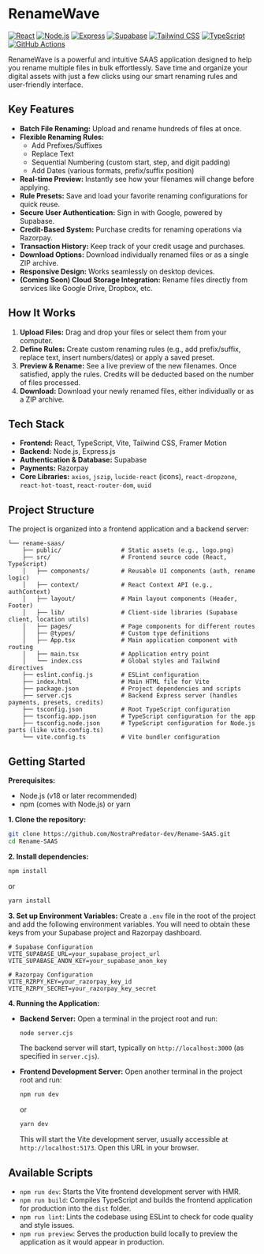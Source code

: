 # RenameWave
[![React](https://img.shields.io/badge/Frontend-React-%2361DAFB?logo=react&logoColor=white)](https://reactjs.org)
[![Node.js](https://img.shields.io/badge/Backend-Node.js-%23339933?logo=node.js&logoColor=white)](https://nodejs.org)
[![Express](https://img.shields.io/badge/API-Express-%23000000?logo=express&logoColor=white)](https://expressjs.com)
[![Supabase](https://img.shields.io/badge/Database-Supabase-%2347A248?logo=supabse&logoColor=white)](https://supabase.com)
[![Tailwind CSS](https://img.shields.io/badge/UI-TailwindCSS-%2306B6D4?logo=tailwindcss&logoColor=white)](https://tailwindcss.com)
[![TypeScript](https://img.shields.io/badge/Language-TypeScript-%23007ACC?logo=typescript&logoColor=white)](https://typescriptlang.org)
[![GitHub Actions](https://img.shields.io/badge/CI-GitHub%20Actions-%232671E5?logo=githubactions&logoColor=white)](https://docs.github.com/en/actions)

RenameWave is a powerful and intuitive SAAS application designed to help you rename multiple files in bulk effortlessly. Save time and organize your digital assets with just a few clicks using our smart renaming rules and user-friendly interface.

## Key Features

*   **Batch File Renaming:** Upload and rename hundreds of files at once.
*   **Flexible Renaming Rules:**
    *   Add Prefixes/Suffixes
    *   Replace Text
    *   Sequential Numbering (custom start, step, and digit padding)
    *   Add Dates (various formats, prefix/suffix position)
*   **Real-time Preview:** Instantly see how your filenames will change before applying.
*   **Rule Presets:** Save and load your favorite renaming configurations for quick reuse.
*   **Secure User Authentication:** Sign in with Google, powered by Supabase.
*   **Credit-Based System:** Purchase credits for renaming operations via Razorpay.
*   **Transaction History:** Keep track of your credit usage and purchases.
*   **Download Options:** Download individually renamed files or as a single ZIP archive.
*   **Responsive Design:** Works seamlessly on desktop devices.
*   **(Coming Soon) Cloud Storage Integration:** Rename files directly from services like Google Drive, Dropbox, etc.

## How It Works

1.  **Upload Files:** Drag and drop your files or select them from your computer.
2.  **Define Rules:** Create custom renaming rules (e.g., add prefix/suffix, replace text, insert numbers/dates) or apply a saved preset.
3.  **Preview & Rename:** See a live preview of the new filenames. Once satisfied, apply the rules. Credits will be deducted based on the number of files processed.
4.  **Download:** Download your newly renamed files, either individually or as a ZIP archive.

## Tech Stack

*   **Frontend:** React, TypeScript, Vite, Tailwind CSS, Framer Motion
*   **Backend:** Node.js, Express.js
*   **Authentication & Database:** Supabase
*   **Payments:** Razorpay
*   **Core Libraries:** `axios`, `jszip`, `lucide-react` (icons), `react-dropzone`, `react-hot-toast`, `react-router-dom`, `uuid`

## Project Structure

The project is organized into a frontend application and a backend server:
```
└── rename-saas/
    ├── public/                 # Static assets (e.g., logo.png)
    ├── src/                    # Frontend source code (React, TypeScript)
    │   ├── components/         # Reusable UI components (auth, rename logic)
    │   ├── context/            # React Context API (e.g., authContext)
    │   ├── layout/             # Main layout components (Header, Footer)
    │   ├── lib/                # Client-side libraries (Supabase client, location utils)
    │   ├── pages/              # Page components for different routes
    │   ├── @types/             # Custom type definitions
    │   ├── App.tsx             # Main application component with routing
    │   ├── main.tsx            # Application entry point
    │   └── index.css           # Global styles and Tailwind directives
    ├── eslint.config.js        # ESLint configuration
    ├── index.html              # Main HTML file for Vite
    ├── package.json            # Project dependencies and scripts
    ├── server.cjs              # Backend Express server (handles payments, presets, credits)
    ├── tsconfig.json           # Root TypeScript configuration
    ├── tsconfig.app.json       # TypeScript configuration for the app
    ├── tsconfig.node.json      # TypeScript configuration for Node.js parts (like vite.config.ts)
    └── vite.config.ts          # Vite bundler configuration
```

## Getting Started

**Prerequisites:**
*   Node.js (v18 or later recommended)
*   npm (comes with Node.js) or yarn

**1. Clone the repository:**
```bash
git clone https://github.com/NostraPredator-dev/Rename-SAAS.git
cd Rename-SAAS
```

**2. Install dependencies:**
```bash
npm install
```
or
```bash
yarn install
```

**3. Set up Environment Variables:**
Create a `.env` file in the root of the project and add the following environment variables. You will need to obtain these keys from your Supabase project and Razorpay dashboard.

```env
# Supabase Configuration
VITE_SUPABASE_URL=your_supabase_project_url
VITE_SUPABASE_ANON_KEY=your_supabase_anon_key

# Razorpay Configuration
VITE_RZRPY_KEY=your_razorpay_key_id
VITE_RZRPY_SECRET=your_razorpay_key_secret
```

**4. Running the Application:**

*   **Backend Server:**
    Open a terminal in the project root and run:
    ```bash
    node server.cjs
    ```
    The backend server will start, typically on `http://localhost:3000` (as specified in `server.cjs`).

*   **Frontend Development Server:**
    Open another terminal in the project root and run:
    ```bash
    npm run dev
    ```
    or
    ```bash
    yarn dev
    ```
    This will start the Vite development server, usually accessible at `http://localhost:5173`. Open this URL in your browser.

## Available Scripts

*   `npm run dev`: Starts the Vite frontend development server with HMR.
*   `npm run build`: Compiles TypeScript and builds the frontend application for production into the `dist` folder.
*   `npm run lint`: Lints the codebase using ESLint to check for code quality and style issues.
*   `npm run preview`: Serves the production build locally to preview the application as it would appear in production.
